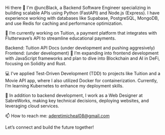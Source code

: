Hi there 👋
I'm @uncBlack, a Backend Software Engineer specializing in building scalable APIs using Python (FastAPI) and Node.js (Express). I have experience working with databases like Supabase, PostgreSQL, MongoDB, and use Redis for caching and performance optimization.

🔭 I’m currently working on Tuition, a payment platform that integrates with Flutterwave’s API to streamline educational payments.

Backend: Tuition API Docs (under development and pushing aggresively)
Frontend: (under development)
🌱 I’m expanding into frontend development with JavaScript frameworks and plan to dive into Blockchain and AI in DeFi, focusing on Solidity and Rust.

💻 I’ve applied Test-Driven Development (TDD) to projects like Tuition and a Movie API app, where I also utilized Docker for containerization. Currently, I’m learning Kubernetes to enhance my deployment skills.

🎯 In addition to backend development, I work as a Web Designer at SabreWorks, making key technical decisions, deploying websites, and leveraging cloud services.

📫 How to reach me: aderetimicheal08@gmail.com

Let’s connect and build the future together!
